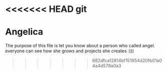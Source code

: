 <<<<<<< HEAD
git
=======
# Angelica
The purpose of this file is let you know about a person who called angel.
everyone can see how she grows and projects she creates :)))
>>>>>>> 682dfca12814bf151954d20fb01a04a4d578a0a3
